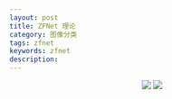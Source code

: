 ```yaml
---
layout: post
title: ZFNet 理论
category: 图像分类
tags: zfnet
keywords: zfnet
description:
---
```


<center>

<img src="https://raw.githubusercontent.com/chiemon/chiemon.github.io/master/img/ZFNet/1.png">

<img src="https://raw.githubusercontent.com/chiemon/chiemon.github.io/master/img/ZFNet/2.png">

</center>